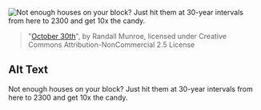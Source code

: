 ![Not enough houses on your block?  Just hit them at 30-year intervals from here to 2300 and get 10x the candy.](https://imgs.xkcd.com/comics/october_30th.png)
> "[October 30th](https://xkcd.com/656/)", by Randall Munroe, licensed under Creative Commons Attribution-NonCommercial 2.5 License

## Alt Text
Not enough houses on your block?  Just hit them at 30-year intervals from here to 2300 and get 10x the candy.
